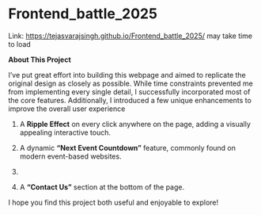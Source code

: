 # Frontend_battle_2025


Link: https://tejasvarajsingh.github.io/Frontend_battle_2025/
may take time to load

**About This Project**

I’ve put great effort into building this webpage and aimed to replicate the original design as closely as possible. While time constraints prevented me from implementing every single detail, I successfully incorporated most of the core features. Additionally, I introduced a few unique enhancements to improve the overall user experience

1.	A **Ripple Effect** on every click anywhere on the page, adding a visually appealing interactive touch.
 
2.	A dynamic **“Next Event Countdown”** feature, commonly found on modern event-based websites.
3.	
4.	A **“Contact Us”** section at the bottom of the page.

I hope you find this project both useful and enjoyable to explore!

